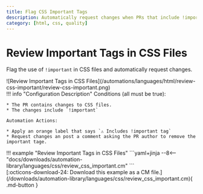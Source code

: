 ```yaml
---
title: Flag CSS Important Tags
description: Automatically request changes when PRs that include !important tags.
category: [html, css, quality]
---
```

# Review Important Tags in CSS Files

<!-- --8<-- [start:example]-->
Flag the use of `!important` in CSS files and automatically request changes.

<div class="automationImage" markdown="1">
![Review Important Tags in CSS Files](/automations/languages/html/review-css-important/review-css-important.png)
</div>
<div class="automationDescription" markdown="1">
!!! info "Configuration Description"
    Conditions (all must be true):

    * The PR contains changes to CSS files.
    * The changes include `!important`

    Automation Actions:

    * Apply an orange label that says `⚠️ Includes !important tag`
    * Request changes an post a comment asking the PR author to remove the important tage.

</div>
<div class="automationExample" markdown="1">
!!! example "Review Important Tags in CSS Files"
    ```yaml+jinja
    --8<-- "docs/downloads/automation-library/languages/css/review_css_important.cm"
    ```
    <div class="result" markdown>
      <span>
      [:octicons-download-24: Download this example as a CM file.](/downloads/automation-library/languages/css/review_css_important.cm){ .md-button }
      </span>
    </div>
</div>
<!-- --8<-- [end:example]-->
